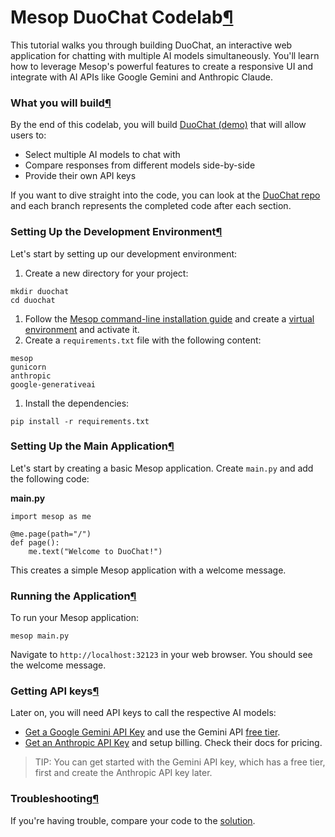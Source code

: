 # Mesop DuoChat Codelab[¶](https://google.github.io/mesop/codelab/#mesop-duochat-codelab)

This tutorial walks you through building DuoChat, an interactive web application for chatting with multiple AI models simultaneously. You'll learn how to leverage Mesop's powerful features to create a responsive UI and integrate with AI APIs like Google Gemini and Anthropic Claude.

### What you will build[¶](https://google.github.io/mesop/codelab/#what-you-will-build)

By the end of this codelab, you will build [DuoChat (demo)](https://huggingface.co/spaces/wwwillchen/mesop-duo-chat) that will allow users to:

- Select multiple AI models to chat with
- Compare responses from different models side-by-side
- Provide their own API keys

If you want to dive straight into the code, you can look at the [DuoChat repo](https://github.com/wwwillchen/mesop-duo-chat) and each branch represents the completed code after each section.

### Setting Up the Development Environment[¶](https://google.github.io/mesop/codelab/#setting-up-the-development-environment)

Let's start by setting up our development environment:

1. Create a new directory for your project:

```
mkdir duochat
cd duochat
```

1. Follow the [Mesop command-line installation guide](https://google.github.io/mesop/getting-started/installing/#b-command-line) and create a [virtual environment](https://google.github.io/mesop/getting-started/installing/#create-a-venv-environment) and activate it.
2. Create a `requirements.txt` file with the following content:

```
mesop
gunicorn
anthropic
google-generativeai
```

1. Install the dependencies:

```
pip install -r requirements.txt
```

### Setting Up the Main Application[¶](https://google.github.io/mesop/codelab/#setting-up-the-main-application)

Let's start by creating a basic Mesop application. Create `main.py` and add the following code:

**main.py**

```
import mesop as me

@me.page(path="/")
def page():
    me.text("Welcome to DuoChat!")
```

This creates a simple Mesop application with a welcome message.

### Running the Application[¶](https://google.github.io/mesop/codelab/#running-the-application)

To run your Mesop application:

```
mesop main.py
```

Navigate to `http://localhost:32123` in your web browser. You should see the welcome message.

### Getting API keys[¶](https://google.github.io/mesop/codelab/#getting-api-keys)

Later on, you will need API keys to call the respective AI models:

- [Get a Google Gemini API Key](https://ai.google.dev/gemini-api/docs/api-key) and use the Gemini API [free tier](https://ai.google.dev/pricing).
- [Get an Anthropic API Key](https://docs.anthropic.com/en/docs/quickstart#prerequisites) and setup billing. Check their docs for pricing.

> TIP: You can get started with the Gemini API key, which has a free tier, first and create the Anthropic API key later.

### Troubleshooting[¶](https://google.github.io/mesop/codelab/#troubleshooting)

If you're having trouble, compare your code to the [solution](https://github.com/wwwillchen/mesop-duo-chat/tree/1_completed).